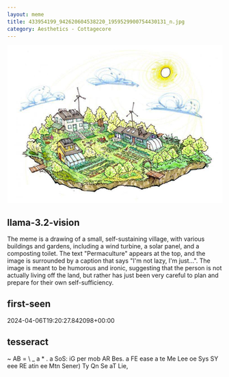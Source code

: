 ```yaml
---
layout: meme
title: 433954199_942620604538220_1959529900754430131_n.jpg
category: Aesthetics - Cottagecore
---
```


<div markdown="0"><a href="433954199_942620604538220_1959529900754430131_n.jpg"><img class="photo" src="433954199_942620604538220_1959529900754430131_n.jpg" /></a>

<h2>llama-3.2-vision</h2>
<p title="Llama-3.2-11B is a really good model that probably gets the visual details right but doesn't understand literary or media references, and often fails to accurately represent the physical arrangement of objects and the implied relationships between the objects.">The meme is a drawing of a small, self-sustaining village, with various buildings and gardens, including a wind turbine, a solar panel, and a composting toilet. The text &quot;Permaculture&quot; appears at the top, and the image is surrounded by a caption that says &quot;I&#x27;m not lazy, I&#x27;m just...&quot;. The image is meant to be humorous and ironic, suggesting that the person is not actually living off the land, but rather has just been very careful to plan and prepare for their own self-sufficiency.</p>

<h2>first-seen</h2>
<p title="Because Git doesn't preserve file modification times, this metadata file contains the file's modification time when it was added to the library.">2024-04-06T19:20:27.842098+00:00</p>

<h2>tesseract</h2>
<p title="Tesseract is often terrible and just gives a lot of nonsense characters, but it used to be the state of the art, and usually it is better at correctly representing text than llama-3.2-vision-11b.">~ AB = \ _ a * . a SoS: iG per mob AR Bes. a FE ease a te Me Lee oe Sys SY eee RE atin ee Mtn Sener) Ty Qn Se aT Lie,</p>

</div>

